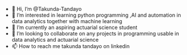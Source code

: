 - 👋 Hi, I’m @Takunda-Tandayo
- 👀 I’m interested in learning python programming ,AI and automation in data analytics together with machine learning
- 🌱 I’m currently an aspiring actuarial science student
- 💞️ I’m looking to collaborate on any projects in programming usable in data analytics and actuarial science
- 📫 How to reach me takunda tandayo on linkedin

<!---
Takunda-Tandayo/Takunda-Tandayo is a ✨ special ✨ repository because its `README.md` (this file) appears on your GitHub profile.
You can click the Preview link to take a look at your changes.
--->

